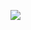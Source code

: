 <!---
- 👋 Hi, I’m @Nyaamesis
- 👀 I’m interested in ...
- 🌱 I’m currently learning ...
- 💞️ I’m looking to collaborate on ...
- 📫 How to reach me ...

Nyaamesis/Nyaamesis is a ✨ special ✨ repository because its `README.md` (this file) appears on your GitHub profile.
You can click the Preview link to take a look at your changes.

![GitHub Stats](https://github-readme-stats.vercel.app/api?username=Nyaamesis&theme=radical) 
--->

![](https://komarev.com/ghpvc/?username=Nyaamesis&label=Times+Stalked&color=00ffff&style=flat-square)
